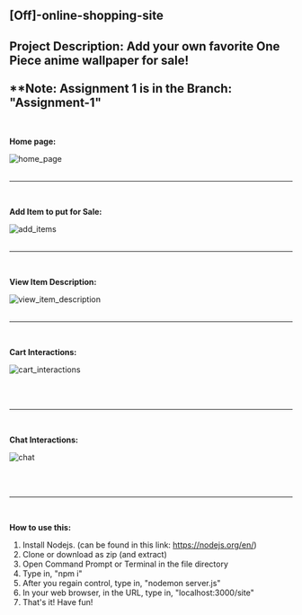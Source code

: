 ## [Off]-online-shopping-site



**Project Description:** 
Add your own favorite One Piece anime wallpaper for sale! 
<br/><br/>
**Note: Assignment 1 is in the Branch: "Assignment-1" 
---

<br/>

**Home page:**

![home_page](https://user-images.githubusercontent.com/25118296/68073949-bd6b0880-fdbf-11e9-829b-80f096f6d4ad.png)
<br/><br/>

---
<br/>

**Add Item to put for Sale:**

![add_items](https://user-images.githubusercontent.com/25118296/68074205-a2e65e80-fdc2-11e9-9a8f-b020eb6793de.gif)
<br/><br/>

---
<br/>

**View Item Description:**

![view_item_description](https://user-images.githubusercontent.com/25118296/68074500-c9f25f80-fdc5-11e9-9dc8-2f257eacbcc8.gif)
<br/><br/>

---
<br/>

**Cart Interactions:**

![cart_interactions](https://user-images.githubusercontent.com/25118296/68074830-235c8d80-fdca-11e9-92e9-390aa87937ab.gif)

<br/><br/>

---
<br/>

**Chat Interactions:**

![chat](https://user-images.githubusercontent.com/25118296/69867499-2b2c2680-12d1-11ea-8081-8d55fe9ab462.gif)

<br/><br/>

---
<br/>

**How to use this:**
1. Install Nodejs. (can be found in this link: https://nodejs.org/en/)
3. Clone or download as zip (and extract)
4. Open Command Prompt or Terminal in the file directory
5. Type in, "npm i"
5. After you regain control, type in, "nodemon server.js"
6. In your web browser, in the URL, type in, "localhost:3000/site"
7. That's it! Have fun!

